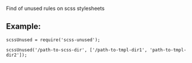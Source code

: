 Find of unused rules on scss stylesheets

## Example:
```
scssUnused = require('scss-unused');

scssUnused('/path-to-scss-dir', ['/path-to-tmpl-dir1', 'path-to-tmpl-dir2']);
```
